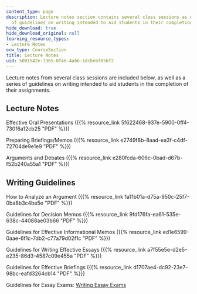 ```yaml
---
content_type: page
description: Lecture notes section contains several class sessions as well as a series
  of guidelines on writing intended to aid students in their completion of their assignments.
hide_download: true
hide_download_original: null
learning_resource_types:
- Lecture Notes
ocw_type: CourseSection
title: Lecture Notes
uid: 5001542e-7365-0f46-4ab6-1dcbebf05bf2
---
```


Lecture notes from several class sessions are included below, as well as a series of guidelines on writing intended to aid students in the completion of their assignments.

Lecture Notes
-------------

Effective Oral Presentations ({{% resource_link 5f622468-937e-5900-0ff4-730f6a12cb25 "PDF" %}})

Preparing Briefings/Memos ({{% resource_link e2749f8b-8aad-ea3f-c4df-72704de9e1e9 "PDF" %}})

Arguments and Debates ({{% resource_link e280fcda-606c-0bad-d67b-f52b240a55a1 "PDF" %}})

Writing Guidelines
------------------

How to Analyze an Argument ({{% resource_link 1a11b01a-d75a-950c-25f7-0ba8b3c4be5e "PDF" %}})

Guidelines for Decision Memos ({{% resource_link 9fd176fa-ea61-535e-638c-44088ae03b66 "PDF" %}})

Guidelines for Effective Informational Memos ({{% resource_link ed1e6599-0aae-6f1c-7db2-c77a79d02f1c "PDF" %}})

Guidelines for Writing Effective Essays ({{% resource_link a7f55e5e-d2e5-e235-86d3-4587c09e455a "PDF" %}})

Guidelines for Effective Briefings ({{% resource_link d1707ae4-dc92-23e7-98bc-eafd3264cb14 "PDF" %}})

Guidelines for Essay Exams: [Writing Essay Exams](http://owl.english.purdue.edu/handouts/general/gl_essay.html)
